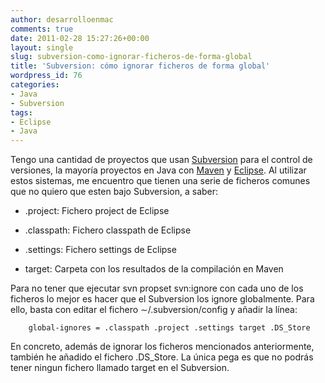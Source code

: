 ```yaml
---
author: desarrolloenmac
comments: true
date: 2011-02-28 15:27:26+00:00
layout: single
slug: subversion-como-ignorar-ficheros-de-forma-global
title: 'Subversion: cómo ignorar ficheros de forma global'
wordpress_id: 76
categories:
- Java
- Subversion
tags:
- Eclipse
- Java
---
```


Tengo una cantidad de proyectos que usan [Subversion](http://subversion.apache.org/) para el control de versiones, la mayoría proyectos en Java con [Maven](http://maven.apache.org) y [Eclipse](http://www.eclipse.org). Al utilizar estos sistemas, me encuentro que tienen una serie de ficheros comunes que no quiero que esten bajo Subversion, a saber:




  * .project: Fichero project de Eclipse


  * .classpath: Fichero classpath de Eclipse


  * .settings: Fichero settings de Eclipse


  * target: Carpeta con los resultados de la compilación en Maven







Para no tener que ejecutar svn propset svn:ignore con cada uno de los ficheros lo mejor es hacer que el Subversion los ignore globalmente. Para ello, basta con editar el fichero ∼/.subversion/config y añadir la línea:





    	global-ignores = .classpath .project .settings target .DS_Store





En concreto, además de ignorar los ficheros mencionados anteriormente, también he añadido el fichero .DS_Store. La única pega es que no podrás tener ningun fichero llamado target en el Subversion.
